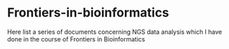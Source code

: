 # Frontiers-in-bioinformatics
Here list a series of documents concerning NGS data analysis which I have done in the course of Frontiers in Bioinformatics
